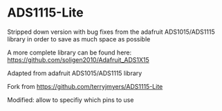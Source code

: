# ADS1115-Lite

Stripped down version with bug fixes from the adafruit ADS1015/ADS1115 library in order to save as much space as possible

A more complete library can be found here: https://github.com/soligen2010/Adafruit_ADS1X15

Adapted from adafruit ADS1015/ADS1115 library

Fork from https://github.com/terryjmyers/ADS1115-Lite


Modified: allow to specifiy which pins to use

